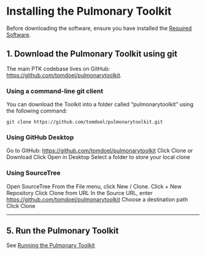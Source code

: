 # Installing the Pulmonary Toolkit

Before downloading the software, ensure you have installed the [Required Software](required-software.md).




## 1. Download the Pulmonary Toolkit using git

The main PTK codebase lives on GitHub: https://github.com/tomdoel/pulmonarytoolkit.

### Using a command-line git client
You can download the Toolkit into a folder called “pulmonarytoolkit” using the following command:
```
git clone https://github.com/tomdoel/pulmonarytoolkit.git
```

### Using GitHub Desktop

Go to GitHub: https://github.com/tomdoel/pulmonarytoolkit
Click Clone or Download
Click Open in Desktop
Select a folder to store your local clone

### Using SourceTree

Open SourceTree
From the File menu, click New / Clone.
Click + New Repository
Click Clone from URL
In the Source URL, enter https://github.com/tomdoel/pulmonarytoolkit
Choose a destination path
Click Clone


---

## 5. Run the Pulmonary Toolkit

See [Running the Pulmonary Toolkit](../user-guide/running)

